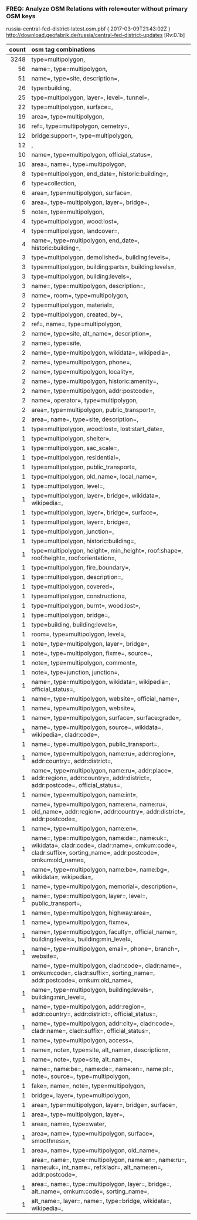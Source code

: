  
### FREQ: Analyze OSM Relations with role=outer without primary OSM keys 
russia-central-fed-district-latest.osm.pbf ( 2017-03-09T21:43:02Z ) http://download.geofabrik.de/russia/central-fed-district-updates [Rv:0.1b]
 
|  count  |  osm tag combinations 
|  -----: | :---------------------------
|   3248  |  type=multipolygon, 
|     56  |  name=, type=multipolygon, 
|     51  |  name=, type=site, description=, 
|     26  |  type=building, 
|     25  |  type=multipolygon, layer=, level=, tunnel=, 
|     22  |  type=multipolygon, surface=, 
|     19  |  area=, type=multipolygon, 
|     16  |  ref=, type=multipolygon, cemetry=, 
|     12  |  bridge:support=, type=multipolygon, 
|     12  |  , 
|     10  |  name=, type=multipolygon, official_status=, 
|     10  |  area=, name=, type=multipolygon, 
|      8  |  type=multipolygon, end_date=, historic:building=, 
|      6  |  type=collection, 
|      6  |  area=, type=multipolygon, surface=, 
|      6  |  area=, type=multipolygon, layer=, bridge=, 
|      5  |  note=, type=multipolygon, 
|      4  |  type=multipolygon, wood:lost=, 
|      4  |  type=multipolygon, landcover=, 
|      4  |  name=, type=multipolygon, end_date=, historic:building=, 
|      3  |  type=multipolygon, demolished=, building:levels=, 
|      3  |  type=multipolygon, building:parts=, building:levels=, 
|      3  |  type=multipolygon, building:levels=, 
|      3  |  name=, type=multipolygon, description=, 
|      3  |  name=, room=, type=multipolygon, 
|      2  |  type=multipolygon, material=, 
|      2  |  type=multipolygon, created_by=, 
|      2  |  ref=, name=, type=multipolygon, 
|      2  |  name=, type=site, alt_name=, description=, 
|      2  |  name=, type=site, 
|      2  |  name=, type=multipolygon, wikidata=, wikipedia=, 
|      2  |  name=, type=multipolygon, phone=, 
|      2  |  name=, type=multipolygon, locality=, 
|      2  |  name=, type=multipolygon, historic:amenity=, 
|      2  |  name=, type=multipolygon, addr:postcode=, 
|      2  |  name=, operator=, type=multipolygon, 
|      2  |  area=, type=multipolygon, public_transport=, 
|      2  |  area=, name=, type=site, description=, 
|      1  |  type=multipolygon, wood:lost=, lost:start_date=, 
|      1  |  type=multipolygon, shelter=, 
|      1  |  type=multipolygon, sac_scale=, 
|      1  |  type=multipolygon, residential=, 
|      1  |  type=multipolygon, public_transport=, 
|      1  |  type=multipolygon, old_name=, local_name=, 
|      1  |  type=multipolygon, level=, 
|      1  |  type=multipolygon, layer=, bridge=, wikidata=, wikipedia=, 
|      1  |  type=multipolygon, layer=, bridge=, surface=, 
|      1  |  type=multipolygon, layer=, bridge=, 
|      1  |  type=multipolygon, junction=, 
|      1  |  type=multipolygon, historic:building=, 
|      1  |  type=multipolygon, height=, min_height=, roof:shape=, roof:height=, roof:orientation=, 
|      1  |  type=multipolygon, fire_boundary=, 
|      1  |  type=multipolygon, description=, 
|      1  |  type=multipolygon, covered=, 
|      1  |  type=multipolygon, construction=, 
|      1  |  type=multipolygon, burnt=, wood:lost=, 
|      1  |  type=multipolygon, bridge=, 
|      1  |  type=building, building:levels=, 
|      1  |  room=, type=multipolygon, level=, 
|      1  |  note=, type=multipolygon, layer=, bridge=, 
|      1  |  note=, type=multipolygon, fixme=, source=, 
|      1  |  note=, type=multipolygon, comment=, 
|      1  |  note=, type=junction, junction=, 
|      1  |  name=, type=multipolygon, wikidata=, wikipedia=, official_status=, 
|      1  |  name=, type=multipolygon, website=, official_name=, 
|      1  |  name=, type=multipolygon, website=, 
|      1  |  name=, type=multipolygon, surface=, surface:grade=, 
|      1  |  name=, type=multipolygon, source=, wikidata=, wikipedia=, cladr:code=, 
|      1  |  name=, type=multipolygon, public_transport=, 
|      1  |  name=, type=multipolygon, name:ru=, addr:region=, addr:country=, addr:district=, 
|      1  |  name=, type=multipolygon, name:ru=, addr:place=, addr:region=, addr:country=, addr:district=, addr:postcode=, official_status=, 
|      1  |  name=, type=multipolygon, name:int=, 
|      1  |  name=, type=multipolygon, name:en=, name:ru=, old_name=, addr:region=, addr:country=, addr:district=, addr:postcode=, 
|      1  |  name=, type=multipolygon, name:en=, 
|      1  |  name=, type=multipolygon, name:de=, name:uk=, wikidata=, cladr:code=, cladr:name=, omkum:code=, cladr:suffix=, sorting_name=, addr:postcode=, omkum:old_name=, 
|      1  |  name=, type=multipolygon, name:be=, name:bg=, wikidata=, wikipedia=, 
|      1  |  name=, type=multipolygon, memorial=, description=, 
|      1  |  name=, type=multipolygon, layer=, level=, public_transport=, 
|      1  |  name=, type=multipolygon, highway:area=, 
|      1  |  name=, type=multipolygon, fixme=, 
|      1  |  name=, type=multipolygon, faculty=, official_name=, building:levels=, building:min_level=, 
|      1  |  name=, type=multipolygon, email=, phone=, branch=, website=, 
|      1  |  name=, type=multipolygon, cladr:code=, cladr:name=, omkum:code=, cladr:suffix=, sorting_name=, addr:postcode=, omkum:old_name=, 
|      1  |  name=, type=multipolygon, building:levels=, building:min_level=, 
|      1  |  name=, type=multipolygon, addr:region=, addr:country=, addr:district=, official_status=, 
|      1  |  name=, type=multipolygon, addr:city=, cladr:code=, cladr:name=, cladr:suffix=, official_status=, 
|      1  |  name=, type=multipolygon, access=, 
|      1  |  name=, note=, type=site, alt_name=, description=, 
|      1  |  name=, note=, type=site, alt_name=, 
|      1  |  name=, name:be=, name:de=, name:en=, name:pl=, note=, source=, type=multipolygon, 
|      1  |  fake=, name=, note=, type=multipolygon, 
|      1  |  bridge=, layer=, type=multipolygon, 
|      1  |  area=, type=multipolygon, layer=, bridge=, surface=, 
|      1  |  area=, type=multipolygon, layer=, 
|      1  |  area=, name=, type=water, 
|      1  |  area=, name=, type=multipolygon, surface=, smoothness=, 
|      1  |  area=, name=, type=multipolygon, old_name=, 
|      1  |  area=, name=, type=multipolygon, name:en=, name:ru=, name:uk=, int_name=, ref:kladr=, alt_name:en=, addr:postcode=, 
|      1  |  area=, name=, type=multipolygon, layer=, bridge=, alt_name=, omkum:code=, sorting_name=, 
|      1  |  alt_name=, layer=, name=, type=bridge, wikidata=, wikipedia=, 
 
